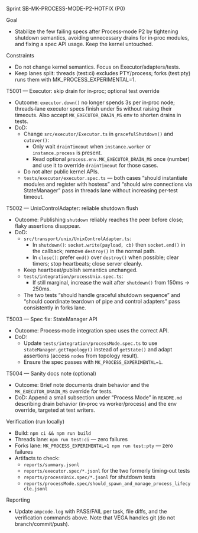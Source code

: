 Sprint SB-MK-PROCESS-MODE-P2-HOTFIX (P0)

Goal
- Stabilize the few failing specs after Process‑mode P2 by tightening shutdown semantics, avoiding unnecessary drains for in‑proc modules, and fixing a spec API usage. Keep the kernel untouched.

Constraints
- Do not change kernel semantics. Focus on Executor/adapters/tests.
- Keep lanes split: threads (test:ci) excludes PTY/process; forks (test:pty) runs them with MK_PROCESS_EXPERIMENTAL=1.

T5001 — Executor: skip drain for in‑proc; optional test override
- Outcome: `executor.down()` no longer spends 3s per in‑proc node; threads‑lane executor specs finish under 5s without raising their timeouts. Also accept `MK_EXECUTOR_DRAIN_MS` env to shorten drains in tests.
- DoD:
  - Change `src/executor/Executor.ts` in `gracefulShutdown()` and `cutover()`:
    - Only wait `drainTimeout` when `instance.worker` or `instance.process` is present.
    - Read optional `process.env.MK_EXECUTOR_DRAIN_MS` once (number) and use it to override `drainTimeout` for those cases.
  - Do not alter public kernel APIs.
  - `tests/executor/executor.spec.ts` — both cases “should instantiate modules and register with hostess” and “should wire connections via StateManager” pass in threads lane without increasing per‑test timeout.

T5002 — UnixControlAdapter: reliable shutdown flush
- Outcome: Publishing `shutdown` reliably reaches the peer before close; flaky assertions disappear.
- DoD:
  - `src/transport/unix/UnixControlAdapter.ts`:
    - In `shutdown()`: `socket.write(payload, cb)` then `socket.end()` in the callback; remove `destroy()` in the normal path.
    - In `close()`: prefer `end()` over `destroy()` when possible; clear timers; stop heartbeats; close server cleanly.
  - Keep heartbeat/publish semantics unchanged.
  - `tests/integration/processUnix.spec.ts`:
    - If still marginal, increase the wait after `shutdown()` from 150ms → 250ms.
  - The two tests “should handle graceful shutdown sequence” and “should coordinate teardown of pipe and control adapters” pass consistently in forks lane.

T5003 — Spec fix: StateManager API
- Outcome: Process‑mode integration spec uses the correct API.
- DoD:
  - Update `tests/integration/processMode.spec.ts` to use `stateManager.getTopology()` instead of `getState()` and adapt assertions (access `nodes` from topology result).
  - Ensure the spec passes with `MK_PROCESS_EXPERIMENTAL=1`.

T5004 — Sanity docs note (optional)
- Outcome: Brief note documents drain behavior and the `MK_EXECUTOR_DRAIN_MS` override for tests.
- DoD: Append a small subsection under “Process Mode” in `README.md` describing drain behavior (in‑proc vs worker/process) and the env override, targeted at test writers.

Verification (run locally)
- Build: `npm ci && npm run build`
- Threads lane: `npm run test:ci` — zero failures
- Forks lane: `MK_PROCESS_EXPERIMENTAL=1 npm run test:pty` — zero failures
- Artifacts to check:
  - `reports/summary.jsonl`
  - `reports/executor.spec/*.jsonl` for the two formerly timing‑out tests
  - `reports/processUnix.spec/*.jsonl` for shutdown tests
  - `reports/processMode.spec/should_spawn_and_manage_process_lifecycle.jsonl`

Reporting
- Update `ampcode.log` with PASS/FAIL per task, file diffs, and the verification commands above. Note that VEGA handles git (do not branch/commit/push).

